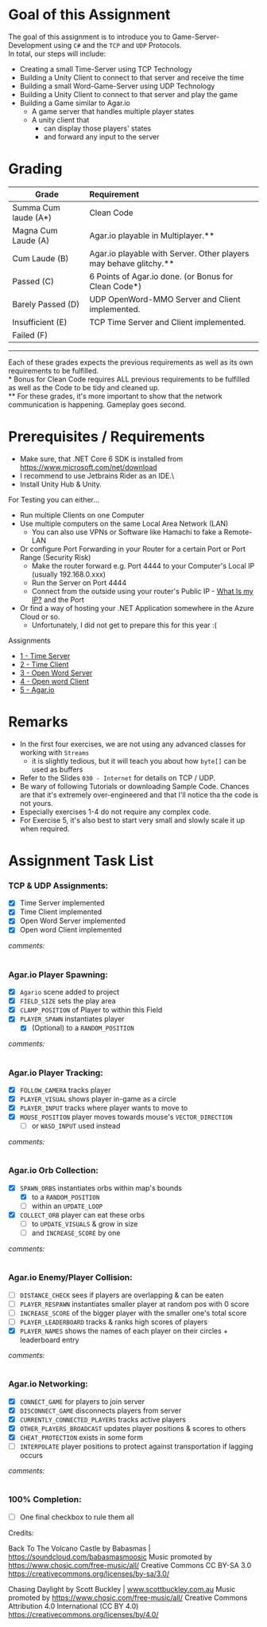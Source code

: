 # Goal of this Assignment
The goal of this assignment is to introduce you to Game-Server-Development using `C#` and the `TCP` and `UDP` Protocols.\
In total, our steps will include:
- Creating a small Time-Server using TCP Technology
- Building a Unity Client to connect to that server and receive the time
- Building a small Word-Game-Server using UDP Technology
- Building a Unity Client to connect to that server and play the game
- Building a Game similar to Agar.io
  - A game server that handles multiple player states
  - A unity client that 
    - can display those players' states
    - and forward any input to the server

# Grading
|Grade  |  Requirement |
|-------|:-------------|
|Summa Cum laude (A*)| Clean Code|
|Magna Cum Laude (A)| Agar.io playable in Multiplayer.\*\*|
|Cum Laude (B)| Agar.io playable with Server. Other players may behave glitchy.\*\*|
|Passed (C)| 6 Points of Agar.io done. (or Bonus for Clean Code\*)|
|Barely Passed (D)| UDP OpenWord-MMO Server and Client implemented. |
|Insufficient (E)| TCP Time Server and Client implemented. |
|Failed (F)| |
-------------------------------
Each of these grades expects the previous requirements as well as its own requirements to be fulfilled.\
\* Bonus for Clean Code requires ALL previous requirements to be fulfilled as well as the Code to be tidy and cleaned up.\
\*\* For these grades, it's more important to show that the network communication is happening. Gameplay goes second.

# Prerequisites / Requirements
- Make sure, that .NET Core 6 SDK is installed from https://www.microsoft.com/net/download
- I recommend to use Jetbrains Rider as an IDE.\
- Install Unity Hub & Unity.

For Testing you can either...
- Run multiple Clients on one Computer
- Use multiple computers on the same Local Area Network (LAN)
  - You can also use VPNs or Software like Hamachi to fake a Remote-LAN
- Or configure Port Forwarding in your Router for a certain Port or Port Range (Security Risk)
  - Make the router forward e.g. Port 4444 to your Computer's Local IP (usually 192.168.0.xxx)
  - Run the Server on Port 4444
  - Connect from the outside using your router's Public IP - [What Is my IP?](https://www.whatismyip.com) and the Port
- Or find a way of hosting your .NET Application somewhere in the Azure Cloud or so.
  - Unfortunately, I did not get to prepare this for this year :(

Assignments
- [1 - Time Server](./assignments/part1-timeserver.md)
- [2 - Time Client](./assignments/part2-timeclient.md)
- [3 - Open Word Server](./assignments/part3-openwordserver.md)
- [4 - Open word Client](./assignments/part4-openwordclient.md)
- [5 - Agar.io](./assignments/part5-agario.md)

# Remarks
- In the first four exercises, we are not using any advanced classes for working with `Streams`
  - it is slightly tedious, but it will teach you about how `byte[]` can be used as buffers
- Refer to the Slides `030 - Internet` for details on TCP / UDP.
- Be wary of following Tutorials or downloading Sample Code. Chances are that it's extremely over-engineered and that I'll notice tha the code is not yours.
- Especially exercises 1-4 do not require any complex code.
- For Exercise 5, it's also best to start very small and slowly scale it up when required.

# Assignment Task List

### TCP & UDP Assignments:

- [X] Time Server implemented
- [X] Time Client implemented
- [X] Open Word Server implemented
- [X] Open word Client implemented

*comments:*

#

### Agar.io Player Spawning:

- [X] `Agario` scene added to project
- [X] `FIELD_SIZE` sets the play area 
- [X] `CLAMP_POSITION` of Player to within this Field
- [X] `PLAYER_SPAWN` instantiates player 
  - [X] \(Optional) to a `RANDOM_POSITION` 

*comments:*

#

### Agar.io Player Tracking:

- [X] `FOLLOW_CAMERA` tracks player
- [X] `PLAYER_VISUAL` shows player in-game as a circle
- [X] `PLAYER_INPUT` tracks where player wants to move to
- [X] `MOUSE_POSITION` player moves towards mouse's `VECTOR_DIRECTION`
  - [ ] or `WASD_INPUT` used instead

*comments:*

#

### Agar.io Orb Collection:

- [X] `SPAWN_ORBS` instantiates orbs within map's bounds
  - [X] to a `RANDOM_POSITION`
  - [ ] within an `UPDATE_LOOP`
- [X] `COLLECT_ORB` player can eat these orbs
  - [ ] to `UPDATE_VISUALS` & grow in size
  - [ ] and `INCREASE_SCORE` by one

*comments:*

#

### Agar.io Enemy/Player Collision:

- [ ] `DISTANCE_CHECK` sees if players are overlapping & can be eaten
- [ ] `PLAYER_RESPAWN` instantiates smaller player at random pos with 0 score
- [ ] `INCREASE_SCORE` of the bigger player with the smaller one's total score
- [ ] `PLAYER_LEADERBOARD` tracks & ranks high scores of players
- [X] `PLAYER_NAMES` shows the names of each player on their circles + leaderboard entry 

*comments:*

#

### Agar.io Networking:

- [X] `CONNECT_GAME` for players to join server
- [X] `DISCONNECT_GAME` disconnects players from server
- [X] `CURRENTLY_CONNECTED_PLAYERS` tracks active players
- [X] `OTHER_PLAYERS_BROADCAST` updates player positions & scores to others
- [X] `CHEAT_PROTECTION` exists in some form
- [ ] `INTERPOLATE` player positions to protect against transportation if lagging occurs

*comments:*

#

### 100% Completion:

- [ ] One final checkbox to rule them all

Credits:

Back To The Volcano Castle by Babasmas | https://soundcloud.com/babasmasmoosic
Music promoted by https://www.chosic.com/free-music/all/
Creative Commons CC BY-SA 3.0
https://creativecommons.org/licenses/by-sa/3.0/

Chasing Daylight by Scott Buckley | www.scottbuckley.com.au
Music promoted by https://www.chosic.com/free-music/all/
Creative Commons Attribution 4.0 International (CC BY 4.0)
https://creativecommons.org/licenses/by/4.0/

